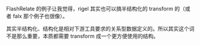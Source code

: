 FlashRelate 的例子让我觉得，rigel 其实也可以搞半结构化的 transform 的（或者 falx 那个例子也很像）。

其实半结构化、结构化是相对下游工具要求的关系型数据定义的。所以其实这个词不是那么重要，本质都需要 transform 成一个更方便使用的结构。
